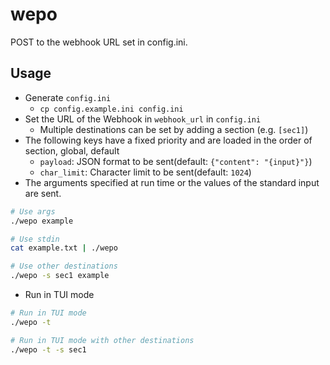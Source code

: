 # wepo

POST to the webhook URL set in config.ini.

## Usage

- Generate `config.ini`
  - `cp config.example.ini config.ini`
- Set the URL of the Webhook in `webhook_url` in `config.ini`
  - Multiple destinations can be set by adding a section (e.g. `[sec1]`)
- The following keys have a fixed priority and are loaded in the order of section, global, default
  - `payload`: JSON format to be sent(default: `{"content": "{input}"}`)
  - `char_limit`: Character limit to be sent(default: `1024`)
- The arguments specified at run time or the values ​​of the standard input are sent.

```sh
# Use args
./wepo example

# Use stdin
cat example.txt | ./wepo

# Use other destinations
./wepo -s sec1 example
```

- Run in TUI mode

```sh
# Run in TUI mode
./wepo -t

# Run in TUI mode with other destinations
./wepo -t -s sec1
```
